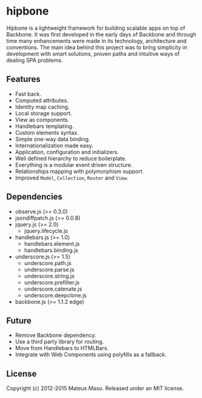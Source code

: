 hipbone
==============

Hipbone is a lightweight framework for building scalable apps on top of Backbone. It was first developed in the early days of Backbone and through time many enhancements were made in its technology, architecture and conventions. The main idea behind this project was to bring simplicity in development with smart solutions, proven paths and intuitive ways of dealing SPA problems.

## Features

* Fast back.
* Computed attributes.
* Identity map caching.
* Local storage support.
* View as components.
* Handlebars templating.
* Custom elements syntax.
* Simple one-way data binding.
* Internationalization made easy.
* Application, configuration and initializers.
* Well defined hierarchy to reduce boilerplate.
* Everything is a modular event driven structure.
* Relationships mapping with polymorphism support.
* Improved ```Model```, ```Collection```, ```Router``` and ```View```.

## Dependencies

* observe.js (>= 0.3.0)
* jsondiffpatch.js (>= 0.0.8)
* jquery.js (>= 2.0)
  * jquery.lifecycle.js
* handlebars.js (>= 1.0)
  * handlebars.element.js
  * handlebars.binding.js
* underscore.js (>= 1.5)
  * underscore.path.js
  * underscore.parse.js
  * underscore.string.js
  * underscore.prefilter.js
  * underscore.catenate.js
  * underscore.deepclone.js
* backbone.js (>= 1.1.2 edge)

## Future

* Remove Backbone dependency.
* Use a third party library for routing.
* Move from Handlebars to HTMLBars.
* Integrate with Web Components using polyfills as a fallback.

## License

Copyright (c) 2012-2015 Mateus Maso. Released under an MIT license.
